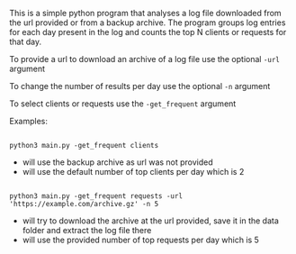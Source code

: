 This is a simple python program that analyses a log file downloaded from the url provided or from a backup archive. 
The program groups log entries for each day present in the log and counts the top N clients or requests for that day.

To provide a url to download an archive of a log file use the optional <code>-url</code> argument

To change the number of results per day use the optional <code>-n</code> argument

To select clients or requests use the <code>-get_frequent</code> argument



Examples:

<code>
python3 main.py -get_frequent clients
</code>

  - will use the backup archive as url was not provided
  - will use the default number of top clients per day which is 2
  
<code>
python3 main.py -get_frequent requests -url 'https://example.com/archive.gz' -n 5
</code>

  - will try to download the archive at the url provided, save it in the data folder and extract the log file there 
  - will use the provided number of top requests per day which is 5
